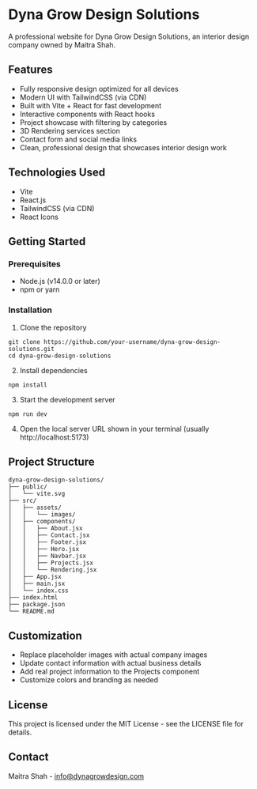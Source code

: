 # Dyna Grow Design Solutions

A professional website for Dyna Grow Design Solutions, an interior design company owned by Maitra Shah.

## Features

- Fully responsive design optimized for all devices
- Modern UI with TailwindCSS (via CDN)
- Built with Vite + React for fast development
- Interactive components with React hooks
- Project showcase with filtering by categories
- 3D Rendering services section
- Contact form and social media links
- Clean, professional design that showcases interior design work

## Technologies Used

- Vite
- React.js
- TailwindCSS (via CDN)
- React Icons

## Getting Started

### Prerequisites

- Node.js (v14.0.0 or later)
- npm or yarn

### Installation

1. Clone the repository

```
git clone https://github.com/your-username/dyna-grow-design-solutions.git
cd dyna-grow-design-solutions
```

2. Install dependencies

```
npm install
```

3. Start the development server

```
npm run dev
```

4. Open the local server URL shown in your terminal (usually http://localhost:5173)

## Project Structure

```
dyna-grow-design-solutions/
├── public/
│   └── vite.svg
├── src/
│   ├── assets/
│   │   └── images/
│   ├── components/
│   │   ├── About.jsx
│   │   ├── Contact.jsx
│   │   ├── Footer.jsx
│   │   ├── Hero.jsx
│   │   ├── Navbar.jsx
│   │   ├── Projects.jsx
│   │   └── Rendering.jsx
│   ├── App.jsx
│   ├── main.jsx
│   └── index.css
├── index.html
├── package.json
└── README.md
```

## Customization

- Replace placeholder images with actual company images
- Update contact information with actual business details
- Add real project information to the Projects component
- Customize colors and branding as needed

## License

This project is licensed under the MIT License - see the LICENSE file for details.

## Contact

Maitra Shah - info@dynagrowdesign.com

